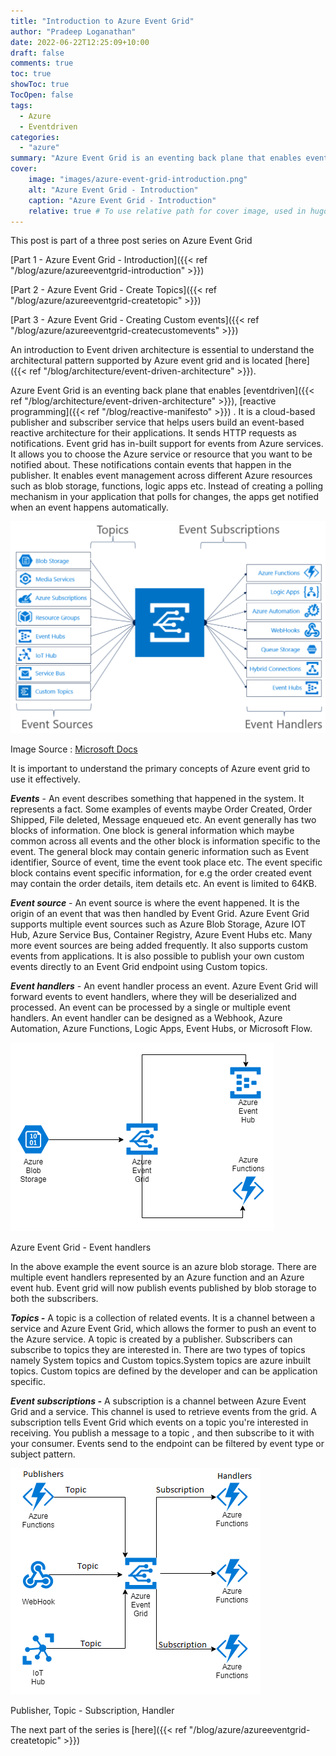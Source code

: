 ```yaml
---
title: "Introduction to Azure Event Grid"
author: "Pradeep Loganathan"
date: 2022-06-22T12:25:09+10:00
draft: false
comments: true
toc: true
showToc: true
TocOpen: false
tags: 
  - Azure
  - Eventdriven
categories: 
  - "azure"
summary: "Azure Event Grid is an eventing back plane that enables event-driven and reactive programming. In this blog post series we will understand Azure Event Grid and look at developing an event driven application using Azure Event Grid as the backplane"
cover:
    image: "images/azure-event-grid-introduction.png"
    alt: "Azure Event Grid - Introduction"
    caption: "Azure Event Grid - Introduction"
    relative: true # To use relative path for cover image, used in hugo Page-bundles
---
```


This post is part of a three post series on Azure Event Grid

[Part 1 - Azure Event Grid - Introduction]({{< ref "/blog/azure/azureeventgrid-introduction" >}})

[Part 2 - Azure Event Grid - Create Topics]({{< ref "/blog/azure/azureeventgrid-createtopic" >}})

[Part 3 - Azure Event Grid - Creating Custom events]({{< ref "/blog/azure/azureeventgrid-createcustomevents" >}})

An introduction to Event driven architecture is essential to understand the architectural pattern supported by Azure event grid and is located [here]({{< ref "/blog/architecture/event-driven-architecture" >}}).

Azure Event Grid is an eventing back plane that enables [eventdriven]({{< ref "/blog/architecture/event-driven-architecture" >}}), [reactive programming]({{< ref "/blog/reactive-manifesto" >}}) . It is a cloud-based publisher and subscriber service that helps users build an event-based reactive architecture for their applications. It sends HTTP requests as notifications. Event grid has in-built support for events from Azure services. It allows you to choose the Azure service or resource that you want to be notified about. These notifications contain events that happen in the publisher. It enables event management across different Azure resources such as blob storage, functions, logic apps etc. Instead of creating a polling mechanism in your application that polls for changes, the apps get notified when an event happens automatically.

![Azure Event Grid ](images/azure-event-grid-1024x689.png "Azure Event Grid")

Image Source : [Microsoft Docs](https://docs.microsoft.com/en-us/azure/event-grid/media/overview/functional-model.png)

It is important to understand the primary concepts of Azure event grid to use it effectively.

**_Events_** \- An event describes something that happened in the system. It represents a fact. Some examples of events maybe Order Created, Order Shipped, File deleted, Message enqueued etc. An event generally has two blocks of information. One block is general information which maybe common across all events and the other block is information specific to the event. The general block may contain generic information such as Event identifier, Source of event, time the event took place etc. The event specific block contains event specific information, for e.g the order created event may contain the order details, item details etc. An event is limited to 64KB.

**_Event source_** \- An event source is where the event happened. It is the origin of an event that was then handled by Event Grid. Azure Event Grid supports multiple event sources such as Azure Blob Storage, Azure IOT Hub, Azure Service Bus, Container Registry, Azure Event Hubs etc. Many more event sources are being added frequently. It also supports custom events from applications. It is also possible to publish your own custom events directly to an Event Grid endpoint using Custom topics.

**_Event handlers_** \- An event handler process an event. Azure Event Grid will forward events to event handlers, where they will be deserialized and processed. An event can be processed by a single or multiple event handlers. An event handler can be designed as a Webhook, Azure Automation, Azure Functions, Logic Apps, Event Hubs, or Microsoft Flow.

![Azure Event rid - Event handlers](images/Event-handlers.png)

Azure Event Grid - Event handlers

In the above example the event source is an azure blob storage. There are multiple event handlers represented by an Azure function and an Azure event hub. Event grid will now publish events published by blob storage to both the subscribers.

**_Topics -_** A topic is a collection of related events. It is a channel between a service and Azure Event Grid, which allows the former to push an event to the Azure service. A topic is created by a publisher. Subscribers can subscribe to topics they are interested in. There are two types of topics namely System topics and Custom topics.System topics are azure inbuilt topics. Custom topics are defined by the developer and can be application specific.

**_Event subscriptions -_** A subscription is a channel between Azure Event Grid and a service. This channel is used to retrieve events from the grid. A subscription tells Event Grid which events on a topic you're interested in receiving. You publish a message to a topic , and then subscribe to it with your consumer. Events send to the endpoint can be filtered by event type or subject pattern.

![Azure Event grid - Publisher-Topic-Subscriber](images/Publisher-Topic-Subscriber.png "Azure Event grid - Publisher-Topic-Subscriber")

Publisher, Topic - Subscription, Handler

The next part of the series is [here]({{< ref "/blog/azure/azureeventgrid-createtopic" >}})